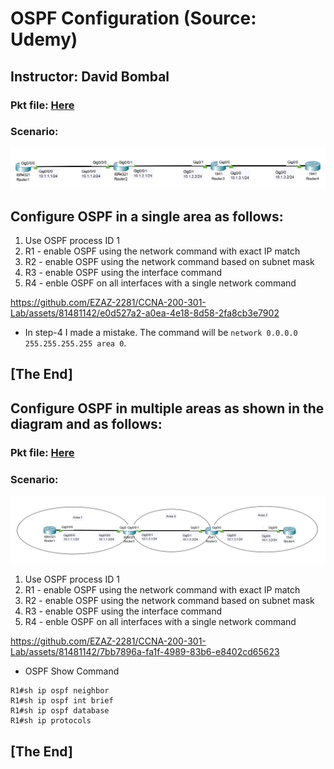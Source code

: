 # OSPF Configuration (Source: Udemy)
## Instructor: David Bombal  
### **Pkt file:** [Here](https://mega.nz/file/GkAlgawQ#891X-CjPsCangRNhW0de40ilgmLdRQnEN7bUefKktVc)
### Scenario: 
![](../images/dbos1.PNG)
## **Configure OSPF in a single area as follows:**
1) Use OSPF process ID 1
2) R1 - enable OSPF using the network command with exact IP match
2) R2 - enable OSPF using the network command based on subnet mask
3) R3 - enable OSPF using the interface command
4) R4 - enble OSPF on all interfaces with a single network command

https://github.com/EZAZ-2281/CCNA-200-301-Lab/assets/81481142/e0d527a2-a0ea-4e18-8d58-2fa8cb3e7902

- In step-4 I made a mistake. The command will be `network 0.0.0.0 255.255.255.255 area 0`. 
## **[The End]**
## **Configure OSPF in multiple areas as shown in the diagram and as follows:**
### **Pkt file:** [Here](https://mega.nz/file/LpggiJID#aHkRkPMjEDmgHqnc7ez9y20YfwCKP0Adm4aunsKzzgI)
### Scenario: 
![](../images/dbos2.PNG)
1) Use OSPF process ID 1
2) R1 - enable OSPF using the network command with exact IP match
2) R2 - enable OSPF using the network command based on subnet mask
3) R3 - enable OSPF using the interface command
4) R4 - enble OSPF on all interfaces with a single network command

https://github.com/EZAZ-2281/CCNA-200-301-Lab/assets/81481142/7bb7896a-fa1f-4989-83b6-e8402cd65623

- OSPF Show Command 
```
R1#sh ip ospf neighbor
R1#sh ip ospf int brief
R1#sh ip ospf database
R1#sh ip protocols
```
## **[The End]**